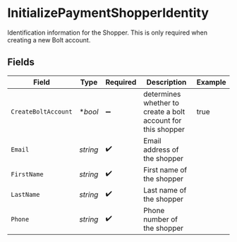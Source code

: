 # InitializePaymentShopperIdentity

Identification information for the Shopper. This is only required when creating a new Bolt account.


## Fields

| Field                                                        | Type                                                         | Required                                                     | Description                                                  | Example                                                      |
| ------------------------------------------------------------ | ------------------------------------------------------------ | ------------------------------------------------------------ | ------------------------------------------------------------ | ------------------------------------------------------------ |
| `CreateBoltAccount`                                          | **bool*                                                      | :heavy_minus_sign:                                           | determines whether to create a bolt account for this shopper | true                                                         |
| `Email`                                                      | *string*                                                     | :heavy_check_mark:                                           | Email address of the shopper                                 |                                                              |
| `FirstName`                                                  | *string*                                                     | :heavy_check_mark:                                           | First name of the shopper                                    |                                                              |
| `LastName`                                                   | *string*                                                     | :heavy_check_mark:                                           | Last name of the shopper                                     |                                                              |
| `Phone`                                                      | *string*                                                     | :heavy_check_mark:                                           | Phone number of the shopper                                  |                                                              |